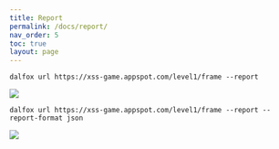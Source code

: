 ```yaml
---
title: Report
permalink: /docs/report/
nav_order: 5
toc: true
layout: page
---
```


```shell
dalfox url https://xss-game.appspot.com/level1/frame --report
```

![](https://user-images.githubusercontent.com/13212227/190555379-a4b06b07-0ae0-4f9a-859a-650ac34186ae.png)

```shell
dalfox url https://xss-game.appspot.com/level1/frame --report --report-format json
```

![](https://user-images.githubusercontent.com/13212227/190555382-cb7e37b9-b4c9-4c99-b853-ff65a1df9e01.png)